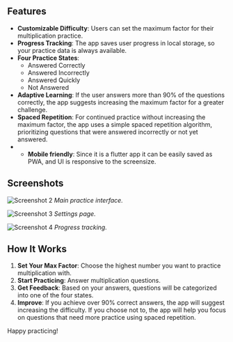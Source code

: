 ## Features

- **Customizable Difficulty**: Users can set the maximum factor for their multiplication practice.
- **Progress Tracking**: The app saves user progress in local storage, so your practice data is always available.
- **Four Practice States**:
  - Answered Correctly
  - Answered Incorrectly
  - Answered Quickly
  - Not Answered
- **Adaptive Learning**: If the user answers more than 90% of the questions correctly, the app suggests increasing the maximum factor for a greater challenge.
- **Spaced Repetition**: For continued practice without increasing the maximum factor, the app uses a simple spaced repetition algorithm, prioritizing questions that were answered incorrectly or not yet answered.
- - **Mobile friendly**: Since it is a flutter app it can be easily saved as PWA, and UI is responsive to the screensize.

## Screenshots

![Screenshot 2](https://github.com/user-attachments/assets/858a12ad-953d-4f42-8d1a-639200a7a1ba)
*Main practice interface.*

![Screenshot 3](https://github.com/user-attachments/assets/5b68a982-3666-46e3-a7f5-1d72bfce12fb)
*Settings page.*

![Screenshot 4](https://github.com/user-attachments/assets/a7b83412-dabe-4275-b3bd-19ac486ffd45)
*Progress tracking.*

## How It Works

1. **Set Your Max Factor**: Choose the highest number you want to practice multiplication with.
2. **Start Practicing**: Answer multiplication questions.
3. **Get Feedback**: Based on your answers, questions will be categorized into one of the four states.
4. **Improve**: If you achieve over 90% correct answers, the app will suggest increasing the difficulty. If you choose not to, the app will help you focus on questions that need more practice using spaced repetition.

Happy practicing!
